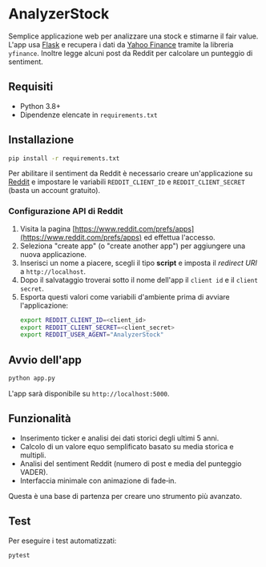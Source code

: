 # AnalyzerStock

Semplice applicazione web per analizzare una stock e stimarne il fair value.
L'app usa [Flask](https://flask.palletsprojects.com/) e recupera i dati da
[Yahoo Finance](https://finance.yahoo.com/) tramite la libreria `yfinance`.
Inoltre legge alcuni post da Reddit per calcolare un punteggio di sentiment.

## Requisiti
- Python 3.8+
- Dipendenze elencate in `requirements.txt`

## Installazione
```bash
pip install -r requirements.txt
```

Per abilitare il sentiment da Reddit è necessario creare un'applicazione
su [Reddit](https://www.reddit.com/prefs/apps) e impostare le variabili
`REDDIT_CLIENT_ID` e `REDDIT_CLIENT_SECRET` (basta un account gratuito).

### Configurazione API di Reddit
1. Visita la pagina [https://www.reddit.com/prefs/apps](https://www.reddit.com/prefs/apps) ed effettua l'accesso.
2. Seleziona "create app" (o "create another app") per aggiungere una nuova applicazione.
3. Inserisci un nome a piacere, scegli il tipo **script** e imposta il *redirect URI* a `http://localhost`.
4. Dopo il salvataggio troverai sotto il nome dell'app il `client id` e il `client secret`.
5. Esporta questi valori come variabili d'ambiente prima di avviare l'applicazione:
   ```bash
   export REDDIT_CLIENT_ID=<client_id>
   export REDDIT_CLIENT_SECRET=<client_secret>
   export REDDIT_USER_AGENT="AnalyzerStock"
   ```

## Avvio dell'app
```bash
python app.py
```
L'app sarà disponibile su `http://localhost:5000`.

## Funzionalità
- Inserimento ticker e analisi dei dati storici degli ultimi 5 anni.
- Calcolo di un valore equo semplificato basato su media storica e multipli.
- Analisi del sentiment Reddit (numero di post e media del punteggio VADER).
- Interfaccia minimale con animazione di fade‑in.

Questa è una base di partenza per creare uno strumento più avanzato.

## Test
Per eseguire i test automatizzati:
```bash
pytest
```
